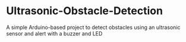 # Ultrasonic-Obstacle-Detection
A simple Arduino-based project to detect obstacles using an ultrasonic sensor and alert with a buzzer and LED

